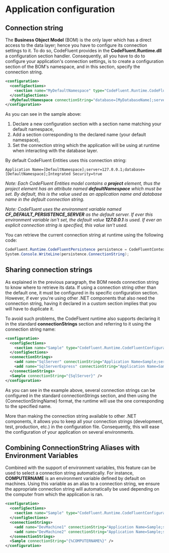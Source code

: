 # Application configuration

## Connection string

The **Business Object Model** (BOM) is the only layer which has a direct access to the data layer; hence you have to configure its connection settings to it. To do so, CodeFluent provides in the **CodeFluent.Runtime.dll** a configuration section handler. Consequently, all you have to do to configure your application's connection settings, is to create a configuration section of the BOM's namespace, and in this section, specify the connection string.

```xml
<configuration>
  <configSections>
    <section name="MyDefaultNamespace" type="CodeFluent.Runtime.CodeFluentConfigurationSectionHandler, CodeFluent.Runtime" />
  </configSections>
  <MyDefaultNamespace connectionString="database=[MyDatabaseName];server=[ServerName];Trusted_Connection=true" />
</configuration>
```

As you can see in the sample above:

1. Declare a new configuration section with a section name matching your default namespace,
2. Add a section corresponding to the declared name (your default namespace),
3. Set the connection string which the application will be using at runtime when interacting with the database layer.

By default CodeFluent Entities uses this connection string:

```Application Name=[DefaultNamespace];server=127.0.0.1;database=[DefaultNamespace];Integrated Security=true```

*Note: Each CodeFluent Entities model contains a **project** element, thus the project element has an attribute named **defaultNamespace** which must be set. By default, this is the value used as an application name and database name in the default connection string.*

*Note: CodeFluent uses the environment variable named **CF_DEFAULT_PERSISTENCE_SERVER** as the default server. If ever this environment variable isn't set, the default value **127.0.0.1** is used. If ever an explicit connection string is specified, this value isn't used.*

You can retrieve the current connection string at runtime using the following code:

```csharp
CodeFluent.Runtime.CodeFluentPersistence persistence = CodeFluentContext.Get([DefaultNamespace].Constants.[DefaultNamespace]StoreName).Persistence;
System.Console.WriteLine(persistence.ConnectionString);
```

## Sharing connection strings

As explained in the previous paragraph, the BOM needs connection string to know where to retrieve its data. If using a connection string other than the default one, it must be configured in its specific configuration section. However, if ever you're using other .NET components that also need the connection string, having it declared in a custom section implies that you will have to duplicate it.

To avoid such problems, the CodeFluent runtime also supports declaring it in the standard **connectionStrings** section and referring to it using the connection string name:

```xml
<configuration>
  <configSections>
    <section name="Sample" type="CodeFluent.Runtime.CodeFluentConfigurationSectionHandler, CodeFluent.Runtime"/>
  </configSections>
  <connectionStrings>
    <add name="SqlServer" connectionString="Application Name=Sample;server=MYSERVER;database=Sample;Integrated Security=true" />
    <add name="SqlServerExpress" connectionString="Application Name=Sample;server=MYSERVER\SQLEXPRESS;database=Sample;Integrated Security=true" />
  </connectionStrings>
  <Sample connectionString="{SqlServer}" />
</configuration>
```

As you can see in the example above, several connection strings can be configured in the standard connectionStrings section, and then using the {ConnectionStringName} format, the runtime will use the one corresponding to the specified name.

More than making the connection string available to other .NET components, it allows you to keep all your connection strings (development, test, production, etc.) in the configuration file. Consequently, this will ease the configuration of your application on several environments.

## Combining ConnectionString Aliases with Environment Variables

Combined with the support of environment variables, this feature can be used to select a connection string automatically. For instance, **COMPUTERNAME** is an environment variable defined by default on machines. Using this variable as an alias to a connection string, we ensure the appropriate connection string will automatically be used depending on the computer from which the application is ran.

```xml
<configuration>
  <configSections>
    <section name="Sample" type="CodeFluent.Runtime.CodeFluentConfigurationSectionHandler, CodeFluent.Runtime"/>
  </configSections>
  <connectionStrings>
    <add name="DevMachine1" connectionString="Application Name=Sample;server=DevMachine1;database=Sample;Integrated Security=true" />
    <add name="DevMachine2" connectionString="Application Name=Sample;server=DevMachine2\SQLEXPRESS;database=Sample;Integrated Security=true" />
  </connectionStrings>
  <Sample connectionString="{%COMPUTERNAME%}" />
</configuration>
```